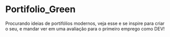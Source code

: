 # Portifolio_Green
Procurando ideias de portifólios modernos, veja esse e se inspire para criar o seu, e mandar ver em uma avaliação para o primeiro emprego como DEV!
